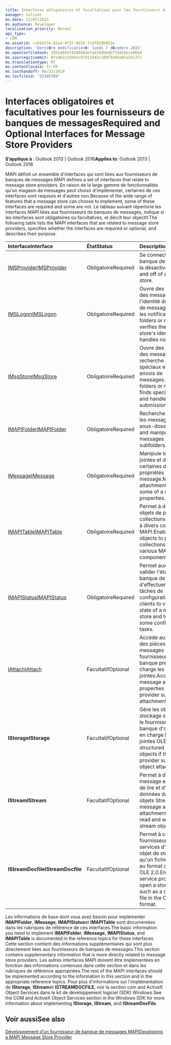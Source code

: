 ```yaml
---
title: Interfaces obligatoires et facultatives pour les fournisseurs de banques de messages
manager: soliver
ms.date: 12/07/2015
ms.audience: Developer
localization_priority: Normal
api_type:
- COM
ms.assetid: cc62e57e-82a4-4f37-8d1b-7cdf828b951e
description: 'Derni�re modification�: lundi 7 d�cembre 2015'
ms.openlocfilehash: 35b1d05d742b0d8defabf84b6dbf7d418ece0bbd
ms.sourcegitcommit: 8fe462c32b91c87911942c188f3445e85a54137c
ms.translationtype: MT
ms.contentlocale: fr-FR
ms.lasthandoff: 04/23/2019
ms.locfileid: "32345709"
---
```

# <a name="required-and-optional-interfaces-for-message-store-providers"></a><span data-ttu-id="fe8c5-103">Interfaces obligatoires et facultatives pour les fournisseurs de banques de messages</span><span class="sxs-lookup"><span data-stu-id="fe8c5-103">Required and Optional Interfaces for Message Store Providers</span></span>

 
  
<span data-ttu-id="fe8c5-104">**S’applique à** : Outlook 2013 | Outlook 2016</span><span class="sxs-lookup"><span data-stu-id="fe8c5-104">**Applies to**: Outlook 2013 | Outlook 2016</span></span> 
  
<span data-ttu-id="fe8c5-105">MAPI définit un ensemble d'interfaces qui sont liées aux fournisseurs de banques de messages.</span><span class="sxs-lookup"><span data-stu-id="fe8c5-105">MAPI defines a set of interfaces that relate to message store providers.</span></span> <span data-ttu-id="fe8c5-106">En raison de la large gamme de fonctionnalités qu'un magasin de messages peut choisir d'implémenter, certaines de ces interfaces sont requises et d'autres non.</span><span class="sxs-lookup"><span data-stu-id="fe8c5-106">Because of the wide range of features that a message store can choose to implement, some of these interfaces are required and some are not.</span></span> <span data-ttu-id="fe8c5-107">Le tableau suivant répertorie les interfaces MAPI liées aux fournisseurs de banques de messages, indique si les interfaces sont obligatoires ou facultatives, et décrit leur objectif.</span><span class="sxs-lookup"><span data-stu-id="fe8c5-107">The following table lists the MAPI interfaces that are related to message store providers, specifies whether the interfaces are required or optional, and describes their purpose.</span></span>
  
|<span data-ttu-id="fe8c5-108">**Interface**</span><span class="sxs-lookup"><span data-stu-id="fe8c5-108">**Interface**</span></span>|<span data-ttu-id="fe8c5-109">**État**</span><span class="sxs-lookup"><span data-stu-id="fe8c5-109">**Status**</span></span>|<span data-ttu-id="fe8c5-110">**Description**</span><span class="sxs-lookup"><span data-stu-id="fe8c5-110">**Description**</span></span>|
|:-----|:-----|:-----|
|[<span data-ttu-id="fe8c5-111">IMSProvider</span><span class="sxs-lookup"><span data-stu-id="fe8c5-111">IMSProvider</span></span>](imsprovideriunknown.md) <br/> |<span data-ttu-id="fe8c5-112">Obligatoire</span><span class="sxs-lookup"><span data-stu-id="fe8c5-112">Required</span></span>  <br/> |<span data-ttu-id="fe8c5-113">Se connecte à une banque de messages et la désactive.</span><span class="sxs-lookup"><span data-stu-id="fe8c5-113">Logs on to and off of a message store.</span></span>  <br/> |
|[<span data-ttu-id="fe8c5-114">IMSLogon</span><span class="sxs-lookup"><span data-stu-id="fe8c5-114">IMSLogon</span></span>](imslogoniunknown.md) <br/> |<span data-ttu-id="fe8c5-115">Obligatoire</span><span class="sxs-lookup"><span data-stu-id="fe8c5-115">Required</span></span>  <br/> |<span data-ttu-id="fe8c5-116">Ouvre des dossiers ou des messages, vérifie l'identité de la Banque de messages et gère les notifications.</span><span class="sxs-lookup"><span data-stu-id="fe8c5-116">Opens folders or messages, verifies the message store's identity, and handles notifications.</span></span>  <br/> |
|[<span data-ttu-id="fe8c5-117">IMsgStore</span><span class="sxs-lookup"><span data-stu-id="fe8c5-117">IMsgStore</span></span>](imsgstoreimapiprop.md) <br/> |<span data-ttu-id="fe8c5-118">Obligatoire</span><span class="sxs-lookup"><span data-stu-id="fe8c5-118">Required</span></span>  <br/> |<span data-ttu-id="fe8c5-119">Ouvre des dossiers ou des messages, recherche des dossiers spéciaux et gère les envois de messages.</span><span class="sxs-lookup"><span data-stu-id="fe8c5-119">Opens folders or messages, finds special folders, and handles message submissions.</span></span>  <br/> |
|[<span data-ttu-id="fe8c5-120">IMAPIFolder</span><span class="sxs-lookup"><span data-stu-id="fe8c5-120">IMAPIFolder</span></span>](imapifolderimapicontainer.md) <br/> |<span data-ttu-id="fe8c5-121">Obligatoire</span><span class="sxs-lookup"><span data-stu-id="fe8c5-121">Required</span></span>  <br/> |<span data-ttu-id="fe8c5-122">Recherche et manipule les messages et les sous-dossiers.</span><span class="sxs-lookup"><span data-stu-id="fe8c5-122">Finds and manipulates messages and subfolders.</span></span>  <br/> |
|[<span data-ttu-id="fe8c5-123">IMessage</span><span class="sxs-lookup"><span data-stu-id="fe8c5-123">IMessage</span></span>](imessageimapiprop.md) <br/> |<span data-ttu-id="fe8c5-124">Obligatoire</span><span class="sxs-lookup"><span data-stu-id="fe8c5-124">Required</span></span>  <br/> |<span data-ttu-id="fe8c5-125">Manipule les pièces jointes et définit certaines des propriétés d'un message.</span><span class="sxs-lookup"><span data-stu-id="fe8c5-125">Manipulates attachments and sets some of a message's properties.</span></span>  <br/> |
|[<span data-ttu-id="fe8c5-126">IMAPITable</span><span class="sxs-lookup"><span data-stu-id="fe8c5-126">IMAPITable</span></span>](imapitableiunknown.md) <br/> |<span data-ttu-id="fe8c5-127">Obligatoire</span><span class="sxs-lookup"><span data-stu-id="fe8c5-127">Required</span></span>  <br/> |<span data-ttu-id="fe8c5-128">Permet à d'autres objets de présenter des collections de données à divers composants MAPI.</span><span class="sxs-lookup"><span data-stu-id="fe8c5-128">Enables other objects to present collections of data to various MAPI components.</span></span>  <br/> |
|[<span data-ttu-id="fe8c5-129">IMAPIStatus</span><span class="sxs-lookup"><span data-stu-id="fe8c5-129">IMAPIStatus</span></span>](imapistatusimapiprop.md) <br/> |<span data-ttu-id="fe8c5-130">Obligatoire</span><span class="sxs-lookup"><span data-stu-id="fe8c5-130">Required</span></span>  <br/> |<span data-ttu-id="fe8c5-131">Permet aux clients de valider l'état d'une banque de messages et d'effectuer certaines tâches de configuration.</span><span class="sxs-lookup"><span data-stu-id="fe8c5-131">Enables clients to validate the state of a message store and to perform some configuration tasks.</span></span>  <br/> |
|[<span data-ttu-id="fe8c5-132">IAttach</span><span class="sxs-lookup"><span data-stu-id="fe8c5-132">IAttach</span></span>](iattachimapiprop.md) <br/> |<span data-ttu-id="fe8c5-133">Facultatif</span><span class="sxs-lookup"><span data-stu-id="fe8c5-133">Optional</span></span>  <br/> |<span data-ttu-id="fe8c5-134">Accède aux propriétés des pièces jointes des messages si le fournisseur de la banque prend en charge les pièces jointes.</span><span class="sxs-lookup"><span data-stu-id="fe8c5-134">Accesses message attachment properties if the store provider supports file attachments.</span></span>  <br/> |
|<span data-ttu-id="fe8c5-135">**IStorage**</span><span class="sxs-lookup"><span data-stu-id="fe8c5-135">**IStorage**</span></span> <br/> |<span data-ttu-id="fe8c5-136">Facultatif</span><span class="sxs-lookup"><span data-stu-id="fe8c5-136">Optional</span></span>  <br/> |<span data-ttu-id="fe8c5-137">Gère les objets de stockage structurés si le fournisseur de banque d'objets prend en charge les pièces jointes OLE.</span><span class="sxs-lookup"><span data-stu-id="fe8c5-137">Manages structured storage objects if the store provider supports OLE object attachments.</span></span>  <br/> |
|<span data-ttu-id="fe8c5-138">**IStream**</span><span class="sxs-lookup"><span data-stu-id="fe8c5-138">**IStream**</span></span> <br/> |<span data-ttu-id="fe8c5-139">Facultatif</span><span class="sxs-lookup"><span data-stu-id="fe8c5-139">Optional</span></span>  <br/> |<span data-ttu-id="fe8c5-140">Permet à des objets message et Attachment de lire et d'écrire des données dans des objets Stream.</span><span class="sxs-lookup"><span data-stu-id="fe8c5-140">Enables message and attachment objects to read and write data to stream objects.</span></span>  <br/> |
|<span data-ttu-id="fe8c5-141">**IStreamDocfile**</span><span class="sxs-lookup"><span data-stu-id="fe8c5-141">**IStreamDocfile**</span></span> <br/> |<span data-ttu-id="fe8c5-142">Facultatif</span><span class="sxs-lookup"><span data-stu-id="fe8c5-142">Optional</span></span>  <br/> |<span data-ttu-id="fe8c5-143">Permet à certains fournisseurs de services d'ouvrir un objet de stockage, tel qu'un fichier composé au format de fichier OLE 2,0.</span><span class="sxs-lookup"><span data-stu-id="fe8c5-143">Enables some service providers to open a storage object, such as a compound file in the OLE 2.0 file format.</span></span>  <br/> |
   
<span data-ttu-id="fe8c5-144">Les informations de base dont vous avez besoin pour implémenter **IMAPIFolder**, **IMessage**, **IMAPIStatus**et **IMAPITable** sont documentées dans les rubriques de référence de ces interfaces.</span><span class="sxs-lookup"><span data-stu-id="fe8c5-144">The basic information you need to implement **IMAPIFolder**, **IMessage**, **IMAPIStatus**, and **IMAPITable** is documented in the reference topics for these interfaces.</span></span> <span data-ttu-id="fe8c5-145">Cette section contient des informations supplémentaires qui sont plus directement liées aux fournisseurs de banques de messages.</span><span class="sxs-lookup"><span data-stu-id="fe8c5-145">This section contains supplementary information that is more directly related to message store providers.</span></span> <span data-ttu-id="fe8c5-146">Les autres interfaces MAPI doivent être implémentées en fonction des informations contenues dans cette section et dans les rubriques de référence appropriées.</span><span class="sxs-lookup"><span data-stu-id="fe8c5-146">The rest of the MAPI interfaces should be implemented according to the information in this section and in the appropriate reference topics.</span></span> <span data-ttu-id="fe8c5-147">Pour plus d'informations sur l'implémentation de **IStorage**, **IStream**et **ISTREAMDOCFILE**, voir la section com and ActiveX Object Services dans le kit de développement logiciel (SDK) Windows.</span><span class="sxs-lookup"><span data-stu-id="fe8c5-147">See the COM and ActiveX Object Services section in the Windows SDK for more information about implementing **IStorage**, **IStream**, and **IStreamDocFile**.</span></span>
  
## <a name="see-also"></a><span data-ttu-id="fe8c5-148">Voir aussi</span><span class="sxs-lookup"><span data-stu-id="fe8c5-148">See also</span></span>



[<span data-ttu-id="fe8c5-149">Développement d’un fournisseur de banque de messages MAPI</span><span class="sxs-lookup"><span data-stu-id="fe8c5-149">Developing a MAPI Message Store Provider</span></span>](developing-a-mapi-message-store-provider.md)

